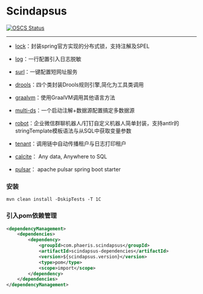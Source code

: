 # Scindapsus

[![OSCS Status](https://www.oscs1024.com/platform/badge/phaeris/scindapsus.git.svg?size=small)](https://www.murphysec.com/dr/AiSOYD4DrZnUzl4OvV)  

------

- [lock]：封装spring官方实现的分布式锁，支持注解及SPEL

- [log]：一行配置引入日志脱敏

- [surl]：一键配置短网址服务

- [drools]：四个类封装Drools规则引擎,简化为工具类调用

- [graalvm]：使用GraalVM调用其他语言方法

- [multi-ds]：一个启动注解+数据源配置搞定多数据源

- [robot]：企业微信群聊机器人/钉钉自定义机器人简单封装，支持antlr的stringTemplate模板语法与从SQL中获取变量参数

- [tenant]：调用链中自动传播租户与日志打印租户

- [calcite]： Any data, Anywhere to SQL

- [pulsar]： apache pulsar spring boot starter

[lock]:/lock/README.md

[log]:/log/README.md

[surl]:/surl/README.md

[drools]:/drools/README.md

[graalvm]:/graalvm/README.md

[multi-ds]:/multi-ds/README.md

[robot]:/robot/README.md

[tenant]:/tenant/README.md

[calcite]:/calcite/README.md

[pulsar]:/pulsar/README.md


### 安装
`mvn clean install -DskipTests -T 1C`

### 引入pom依赖管理
```xml
<dependencyManagement>
    <dependencies>
        <dependency>
            <groupId>com.phaeris.scindapsus</groupId>
            <artifactId>scindapsus-dependencies</artifactId>
            <version>${scindapsus.version}</version>
            <type>pom</type>
            <scope>import</scope>
        </dependency>
    </dependencies>
</dependencyManagement>
```